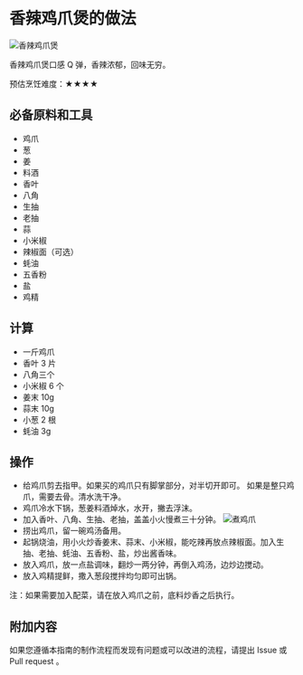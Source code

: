 # 香辣鸡爪煲的做法

![香辣鸡爪煲](CookBook/dishes/meat_dish/香辣鸡爪煲/result2.jpg)

香辣鸡爪煲口感 Q 弹，香辣浓郁，回味无穷。

预估烹饪难度：★★★★

## 必备原料和工具

- 鸡爪
- 葱
- 姜
- 料酒
- 香叶
- 八角
- 生抽
- 老抽
- 蒜
- 小米椒
- 辣椒面（可选）
- 蚝油
- 五香粉
- 盐
- 鸡精

## 计算

- 一斤鸡爪
- 香叶 3 片
- 八角三个
- 小米椒 6 个
- 姜末 10g
- 蒜末 10g
- 小葱 2 根
- 蚝油 3g

## 操作

- 给鸡爪剪去指甲。如果买的鸡爪只有脚掌部分，对半切开即可。 如果是整只鸡爪，需要去骨。清水洗干净。
- 鸡爪冷水下锅，葱姜料酒焯水，水开，撇去浮沫。
- 加入香叶、八角、生抽、老抽，盖盖小火慢煮三十分钟。
  ![煮鸡爪](CookBook/dishes/meat_dish/香辣鸡爪煲/result1.jpg)
- 捞出鸡爪，留一碗鸡汤备用。
- 起锅烧油，用小火炒香姜末、蒜末、小米椒，能吃辣再放点辣椒面。加入生抽、老抽、蚝油、五香粉、盐，炒出酱香味。
- 放入鸡爪，放一点盐调味，翻炒一两分钟，再倒入鸡汤，边炒边搅动。
- 放入鸡精提鲜，撒入葱段搅拌均匀即可出锅。

注：如果需要加入配菜，请在放入鸡爪之前，底料炒香之后执行。

## 附加内容

如果您遵循本指南的制作流程而发现有问题或可以改进的流程，请提出 Issue 或 Pull request 。
